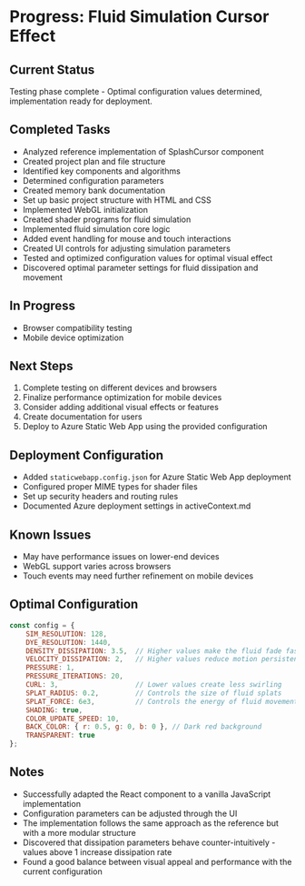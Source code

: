 # Progress: Fluid Simulation Cursor Effect

## Current Status
Testing phase complete - Optimal configuration values determined, implementation ready for deployment.

## Completed Tasks
- Analyzed reference implementation of SplashCursor component
- Created project plan and file structure
- Identified key components and algorithms
- Determined configuration parameters
- Created memory bank documentation
- Set up basic project structure with HTML and CSS
- Implemented WebGL initialization
- Created shader programs for fluid simulation
- Implemented fluid simulation core logic
- Added event handling for mouse and touch interactions
- Created UI controls for adjusting simulation parameters
- Tested and optimized configuration values for optimal visual effect
- Discovered optimal parameter settings for fluid dissipation and movement

## In Progress
- Browser compatibility testing
- Mobile device optimization

## Next Steps
1. Complete testing on different devices and browsers
2. Finalize performance optimization for mobile devices
3. Consider adding additional visual effects or features
4. Create documentation for users
5. Deploy to Azure Static Web App using the provided configuration

## Deployment Configuration
- Added `staticwebapp.config.json` for Azure Static Web App deployment
- Configured proper MIME types for shader files
- Set up security headers and routing rules
- Documented Azure deployment settings in activeContext.md

## Known Issues
- May have performance issues on lower-end devices
- WebGL support varies across browsers
- Touch events may need further refinement on mobile devices

## Optimal Configuration
```javascript
const config = {
    SIM_RESOLUTION: 128,
    DYE_RESOLUTION: 1440,
    DENSITY_DISSIPATION: 3.5,  // Higher values make the fluid fade faster
    VELOCITY_DISSIPATION: 2,   // Higher values reduce motion persistence
    PRESSURE: 1,
    PRESSURE_ITERATIONS: 20,
    CURL: 3,                   // Lower values create less swirling
    SPLAT_RADIUS: 0.2,         // Controls the size of fluid splats
    SPLAT_FORCE: 6e3,          // Controls the energy of fluid movement
    SHADING: true,
    COLOR_UPDATE_SPEED: 10,
    BACK_COLOR: { r: 0.5, g: 0, b: 0 }, // Dark red background
    TRANSPARENT: true
};
```

## Notes
- Successfully adapted the React component to a vanilla JavaScript implementation
- Configuration parameters can be adjusted through the UI
- The implementation follows the same approach as the reference but with a more modular structure
- Discovered that dissipation parameters behave counter-intuitively - values above 1 increase dissipation rate
- Found a good balance between visual appeal and performance with the current configuration
